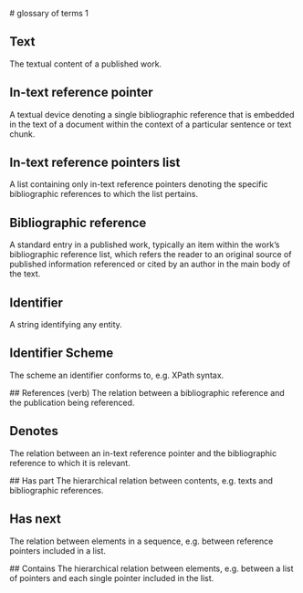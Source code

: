 # glossary of terms 1

## Text
The textual content of a published work.

## In-text reference pointer
A textual device denoting a single bibliographic reference that is embedded in the text of a document within the context of a particular sentence or text chunk.

## In-text reference pointers list
A list containing only in-text reference pointers denoting the specific bibliographic references to which the list pertains.

## Bibliographic reference
A standard entry in a published work, typically an item within the work’s bibliographic reference list, which refers the reader to an original source of published information referenced or cited by an author in the main body of the text.

## Identifier
A string identifying any entity.

## Identifier Scheme
The scheme an identifier conforms to, e.g. XPath syntax.

## References (verb)
The relation between a bibliographic reference and the publication being referenced.

## Denotes
The relation between an in-text reference pointer and the bibliographic reference to which it is relevant.

## Has part
The hierarchical relation between contents, e.g. texts and bibliographic references.

## Has next
The relation between elements in a sequence, e.g. between reference pointers included in a list.

## Contains
The hierarchical relation between elements, e.g. between a list of pointers and each single pointer included in the list.
